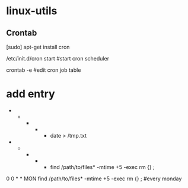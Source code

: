# linux-utils

## Crontab

[sudo] apt-get install cron

/etc/init.d/cron start #start cron scheduler

crontab -e  #edit cron job table

# add entry
* * * * * date > /tmp.txt

* * * * * find /path/to/files* -mtime +5 -exec rm {} \;

0 0 * * MON find /path/to/files* -mtime +5 -exec rm {} \; #every monday 
